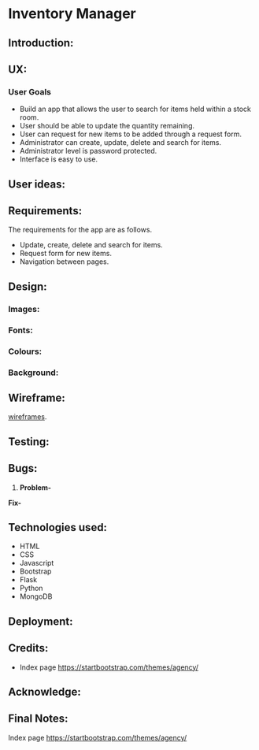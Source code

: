 # Inventory Manager
## Introduction: 

## UX: 
### User Goals
*	Build an app that allows the user to search for items held within a stock room.
*   User should be able to update the quantity remaining.
*   User can request for new items to be added through a request form.
*   Administrator can create, update, delete and search for items.
*   Administrator level is password protected.
*   Interface is easy to use.

## User ideas: 


## Requirements:
The requirements for the app are as follows.
*	Update, create, delete and search for items.
*   Request form for new items.
*   Navigation between pages.


## Design:


### Images:


### Fonts: 


### Colours: 


### Background: 


## Wireframe:
[wireframes]().

## Testing:

## Bugs:
1. **Problem-**
 
**Fix-**


## Technologies used:
* HTML
* CSS
* Javascript
* Bootstrap
* Flask
* Python
* MongoDB

## Deployment:



## Credits:
* Index page https://startbootstrap.com/themes/agency/


## Acknowledge:


## Final Notes:








Index page https://startbootstrap.com/themes/agency/